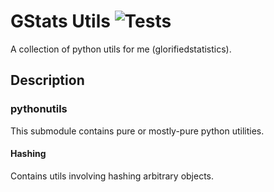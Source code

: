 # GStats Utils ![Tests](https://github.com/GlorifiedStatistics/gstats-utils/actions/workflows/tests.yml/badge.svg)
A collection of python utils for me (glorifiedstatistics).


## Description

### pythonutils

This submodule contains pure or mostly-pure python utilities.

#### Hashing

Contains utils involving hashing arbitrary objects.
